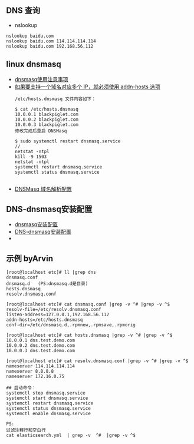 ## DNS 查询
- nslookup
```
nslookup baidu.com
nslookup baidu.com 114.114.114.114
nslookup baidu.com 192.168.56.112
```
## linux dnsmasq
- [dnsmasq使用注意事项](https://blog.csdn.net/kalman2008/article/details/44854977)
- [如果要支持一个域名对应多个 IP，就必须使用 addn-hosts 选项](http://www.imooc.com/article/277475)
    ```
    /etc/hosts.dnsmasq 文件内容如下：
    
    $ cat /etc/hosts.dnsmasq
    10.0.0.1 blackpiglet.com
    10.0.0.2 blackpiglet.com
    10.0.0.3 blackpiglet.com
    修改完成后重启 DNSMasq
    
    $ sudo systemctl restart dnsmasq.service
    //
    netstat -ntpl
    kill -9 1503
    netstat -ntpl
    systemctl restart dnsmasq.service
    systemctl status dnsmasq.service
     
    ```
- [DNSMasq 域名解析配置](http://www.imooc.com/article/277475)

## DNS-dnsmasq安装配置
- [dnsmasq安装配置](https://blog.csdn.net/weixin_30706691/article/details/96451360)
- [DNS-dnsmasq安装配置](https://www.cnblogs.com/taoyuxuan/p/11205491.html)
- []()

## 示例 byArvin
```
[root@localhost etc]# ll |grep dns
dnsmasq.conf
dnsmasq.d   (PS:dnsmasq.d是目录)
hosts.dnsmasq
resolv.dnsmasq.conf

[root@localhost etc]# cat dnsmasq.conf |grep -v ^# |grep -v ^$
resolv-file=/etc/resolv.dnsmasq.conf
listen-address=127.0.0.1,192.168.56.112
addn-hosts=/etc/hosts.dnsmasq
conf-dir=/etc/dnsmasq.d,.rpmnew,.rpmsave,.rpmorig

[root@localhost etc]# cat hosts.dnsmasq |grep -v ^# |grep -v ^$
10.0.0.1 dns.test.demo.com
10.0.0.2 dns.test.demo.com
10.0.0.3 dns.test.demo.com

[root@localhost etc]# cat resolv.dnsmasq.conf |grep -v ^# |grep -v ^$
nameserver 114.114.114.114
nameserver 8.8.8.8
nameserver 172.16.0.75

## 启动命令：
systemctl stop dnsmasq.service
systemctl start dnsmasq.service
systemctl restart dnsmasq.service
systemctl status dnsmasq.service
systemctl enable dnsmasq.service

PS:
过滤注释行和空白行
cat elasticsearch.yml  | grep -v  ^#  |grep -v ^$
```